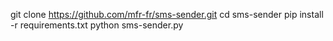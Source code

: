 git clone https://github.com/mfr-fr/sms-sender.git
cd sms-sender
pip install -r requirements.txt
python sms-sender.py
